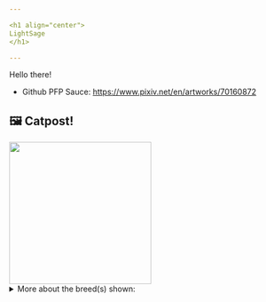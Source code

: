 ```yaml
---

<h1 align="center">
LightSage
</h1>

---
```


Hello there!


- Github PFP Sauce: https://www.pixiv.net/en/artworks/70160872


## 🖼️ Catpost!

<sub>
    <img src="https://cdn2.thecatapi.com/images/POPfuPq8t.jpg" height="256">
</sub>


<details>
<summary>More about the breed(s) shown:</summary>

Breed: Dragon Li

Description: The Dragon Li is loyal, but not particularly affectionate. They are known to be very intelligent, and their natural breed status means that they're very active. She is is gentle with people, and has a reputation as a talented hunter of rats and other vermin.

Links:
<ul>
  <li>CFA None available</li>
  <li>Wikipedia https://en.wikipedia.org/wiki/Dragon_Li</li>
</ul> 

</details>

